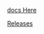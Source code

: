 <a href="html/index.html">docs Here</a>

<a href="https://github.com/Icraus/Object-Detector/releases">Releases</a>